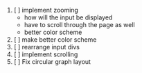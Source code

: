 1. [ ] implement zooming
   * how will the input be displayed
   * have to scroll through the page as well
   * better color scheme
2. [ ] make better color scheme
3. [ ] rearrange input divs
4. [ ] implement scrolling
5. [ ] Fix circular graph layout